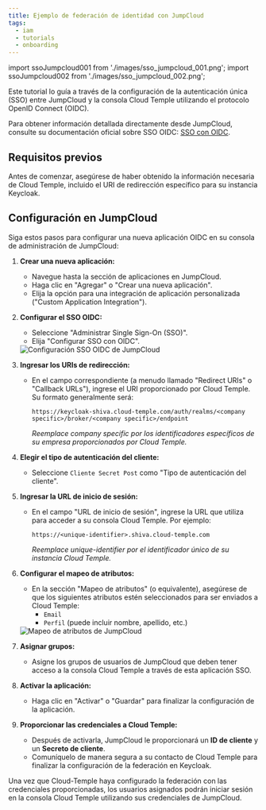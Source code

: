 ```yaml
---
title: Ejemplo de federación de identidad con JumpCloud
tags:
  - iam
  - tutorials
  - onboarding
---
```

import ssoJumpcloud001 from './images/sso_jumpcloud_001.png';
import ssoJumpcloud002 from './images/sso_jumpcloud_002.png';

Este tutorial lo guía a través de la configuración de la autenticación única (SSO) entre JumpCloud y la consola Cloud Temple utilizando el protocolo OpenID Connect (OIDC).

Para obtener información detallada directamente desde JumpCloud, consulte su documentación oficial sobre SSO OIDC: [SSO con OIDC](https://jumpcloud.com/support/sso-with-oidc).

## Requisitos previos

Antes de comenzar, asegúrese de haber obtenido la información necesaria de Cloud Temple, incluido el URI de redirección específico para su instancia Keycloak.

## Configuración en JumpCloud

Siga estos pasos para configurar una nueva aplicación OIDC en su consola de administración de JumpCloud:

1.  **Crear una nueva aplicación:**
    *   Navegue hasta la sección de aplicaciones en JumpCloud.
    *   Haga clic en "Agregar" o "Crear una nueva aplicación".
    *   Elija la opción para una integración de aplicación personalizada ("Custom Application Integration").

2.  **Configurar el SSO OIDC:**
    *   Seleccione "Administrar Single Sign-On (SSO)".
    *   Elija "Configurar SSO con OIDC".

    <img src={ssoJumpcloud001} alt="Configuración SSO OIDC de JumpCloud" />

3.  **Ingresar los URIs de redirección:**
    *   En el campo correspondiente (a menudo llamado "Redirect URIs" o "Callback URLs"), ingrese el URI proporcionado por Cloud Temple. Su formato generalmente será:
        ```
        https://keycloak-shiva.cloud-temple.com/auth/realms/<company specific>/broker/<company specific>/endpoint
        ```
        *Reemplace company specific por los identificadores específicos de su empresa proporcionados por Cloud Temple.*

4.  **Elegir el tipo de autenticación del cliente:**
    *   Seleccione `Cliente Secret Post` como "Tipo de autenticación del cliente".

5.  **Ingresar la URL de inicio de sesión:**
    *   En el campo "URL de inicio de sesión", ingrese la URL que utiliza para acceder a su consola Cloud Temple. Por ejemplo:
        ```
        https://<unique-identifier>.shiva.cloud-temple.com
        ```
        *Reemplace unique-identifier por el identificador único de su instancia Cloud Temple.*

6.  **Configurar el mapeo de atributos:**
    *   En la sección "Mapeo de atributos" (o equivalente), asegúrese de que los siguientes atributos estén seleccionados para ser enviados a Cloud Temple:
        *   `Email`
        *   `Perfil` (puede incluir nombre, apellido, etc.)

    <img src={ssoJumpcloud002} alt="Mapeo de atributos de JumpCloud" />

7.  **Asignar grupos:**
    *   Asigne los grupos de usuarios de JumpCloud que deben tener acceso a la consola Cloud Temple a través de esta aplicación SSO.

8.  **Activar la aplicación:**
    *   Haga clic en "Activar" o "Guardar" para finalizar la configuración de la aplicación.

9.  **Proporcionar las credenciales a Cloud Temple:**
    *   Después de activarla, JumpCloud le proporcionará un **ID de cliente** y un **Secreto de cliente**.
    *   Comuníquelo de manera segura a su contacto de Cloud Temple para finalizar la configuración de la federación en Keycloak.

Una vez que Cloud-Temple haya configurado la federación con las credenciales proporcionadas, los usuarios asignados podrán iniciar sesión en la consola Cloud Temple utilizando sus credenciales de JumpCloud.